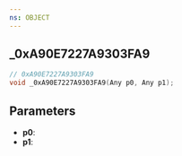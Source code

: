 ```yaml
---
ns: OBJECT
---
```

## _0xA90E7227A9303FA9

```c
// 0xA90E7227A9303FA9
void _0xA90E7227A9303FA9(Any p0, Any p1);
```


## Parameters
* **p0**: 
* **p1**: 


